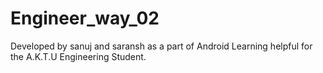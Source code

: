 # Engineer_way_02
Developed by sanuj and saransh as a part of Android  Learning 
 helpful for the A.K.T.U Engineering Student.

